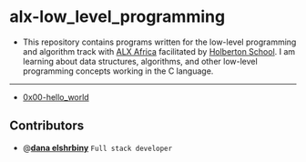 # alx-low_level_programming

- This repository contains programs written for the low-level programming and algorithm track with [ALX Africa](https://www.alxafrica.com/) facilitated by [Holberton School](https://www.holbertonschool.com/). I am learning about data structures, algorithms, and other low-level programming concepts working in the C language. 


---

- [0x00-hello_world](./0x00-hello_world)


## Contributors

- @[**dana elshrbiny**](https://github.com/danaelshrbiny10) `Full stack developer`